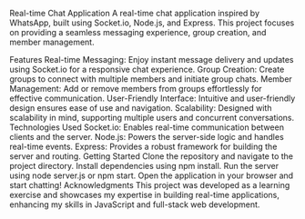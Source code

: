 Real-time Chat Application
A real-time chat application inspired by WhatsApp, built using Socket.io, Node.js, and Express. This project focuses on providing a seamless messaging experience, group creation, and member management.

Features
Real-time Messaging: Enjoy instant message delivery and updates using Socket.io for a responsive chat experience.
Group Creation: Create groups to connect with multiple members and initiate group chats.
Member Management: Add or remove members from groups effortlessly for effective communication.
User-Friendly Interface: Intuitive and user-friendly design ensures ease of use and navigation.
Scalability: Designed with scalability in mind, supporting multiple users and concurrent conversations.
Technologies Used
Socket.io: Enables real-time communication between clients and the server.
Node.js: Powers the server-side logic and handles real-time events.
Express: Provides a robust framework for building the server and routing.
Getting Started
Clone the repository and navigate to the project directory.
Install dependencies using npm install.
Run the server using node server.js or npm start.
Open the application in your browser and start chatting!
Acknowledgments
This project was developed as a learning exercise and showcases my expertise in building real-time applications, enhancing my skills in JavaScript and full-stack web development.


